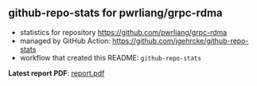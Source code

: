 ## github-repo-stats for pwrliang/grpc-rdma

- statistics for repository https://github.com/pwrliang/grpc-rdma
- managed by GitHub Action: https://github.com/jgehrcke/github-repo-stats
- workflow that created this README: `github-repo-stats`

**Latest report PDF**: [report.pdf](https://github.com/pwrliang/grpc-rdma/raw/github-repo-stats/pwrliang/grpc-rdma/latest-report/report.pdf)

